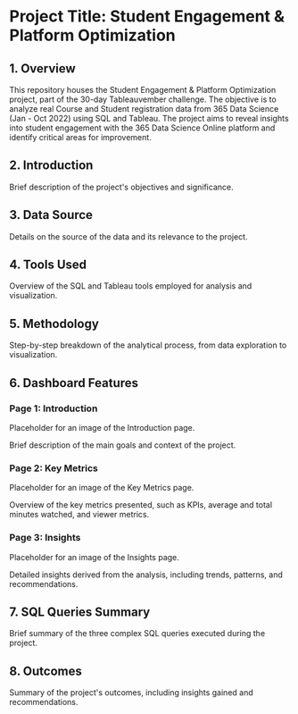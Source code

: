 # Project Title: Student Engagement & Platform Optimization

## 1. Overview
This repository houses the Student Engagement & Platform Optimization project, part of the 30-day Tableauvember challenge. The objective is to analyze real Course and Student registration data from 365 Data Science (Jan - Oct 2022) using SQL and Tableau. The project aims to reveal insights into student engagement with the 365 Data Science Online platform and identify critical areas for improvement.

## 2. Introduction
Brief description of the project's objectives and significance.

## 3. Data Source
Details on the source of the data and its relevance to the project.

## 4. Tools Used
Overview of the SQL and Tableau tools employed for analysis and visualization.

## 5. Methodology
Step-by-step breakdown of the analytical process, from data exploration to visualization.

## 6. Dashboard Features
### Page 1: Introduction
Placeholder for an image of the Introduction page.

Brief description of the main goals and context of the project.

### Page 2: Key Metrics
Placeholder for an image of the Key Metrics page.

Overview of the key metrics presented, such as KPIs, average and total minutes watched, and viewer metrics.

### Page 3: Insights
Placeholder for an image of the Insights page.

Detailed insights derived from the analysis, including trends, patterns, and recommendations.

## 7. SQL Queries Summary
Brief summary of the three complex SQL queries executed during the project.

## 8. Outcomes
Summary of the project's outcomes, including insights gained and recommendations.

